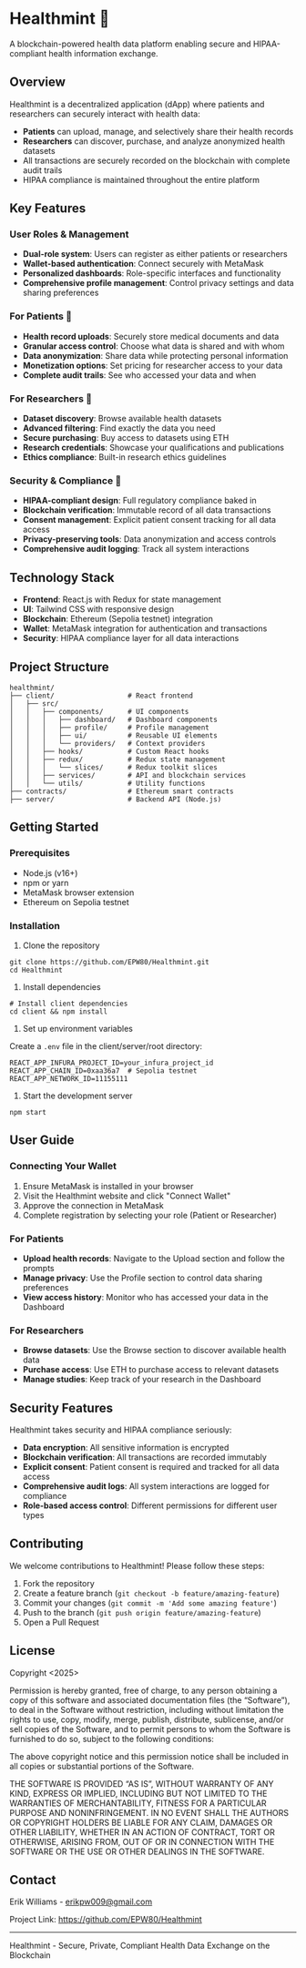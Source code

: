 # Healthmint 🏥

A blockchain-powered health data platform enabling secure and HIPAA-compliant health information exchange.

## Overview

Healthmint is a decentralized application (dApp) where patients and researchers can securely interact with health data:

- **Patients** can upload, manage, and selectively share their health records
- **Researchers** can discover, purchase, and analyze anonymized health datasets
- All transactions are securely recorded on the blockchain with complete audit trails
- HIPAA compliance is maintained throughout the entire platform

## Key Features

### User Roles & Management

- **Dual-role system**: Users can register as either patients or researchers
- **Wallet-based authentication**: Connect securely with MetaMask
- **Personalized dashboards**: Role-specific interfaces and functionality
- **Comprehensive profile management**: Control privacy settings and data sharing preferences

### For Patients 👤

- **Health record uploads**: Securely store medical documents and data
- **Granular access control**: Choose what data is shared and with whom
- **Data anonymization**: Share data while protecting personal information
- **Monetization options**: Set pricing for researcher access to your data
- **Complete audit trails**: See who accessed your data and when

### For Researchers 🔬

- **Dataset discovery**: Browse available health datasets
- **Advanced filtering**: Find exactly the data you need
- **Secure purchasing**: Buy access to datasets using ETH
- **Research credentials**: Showcase your qualifications and publications
- **Ethics compliance**: Built-in research ethics guidelines

### Security & Compliance 🔐

- **HIPAA-compliant design**: Full regulatory compliance baked in
- **Blockchain verification**: Immutable record of all data transactions
- **Consent management**: Explicit patient consent tracking for all data access
- **Privacy-preserving tools**: Data anonymization and access controls
- **Comprehensive audit logging**: Track all system interactions

## Technology Stack

- **Frontend**: React.js with Redux for state management
- **UI**: Tailwind CSS with responsive design
- **Blockchain**: Ethereum (Sepolia testnet) integration
- **Wallet**: MetaMask integration for authentication and transactions
- **Security**: HIPAA compliance layer for all data interactions

## Project Structure

```
healthmint/
├── client/                  # React frontend
│   ├── src/
│   │   ├── components/      # UI components
│   │   │   ├── dashboard/   # Dashboard components
│   │   │   ├── profile/     # Profile management
│   │   │   ├── ui/          # Reusable UI elements
│   │   │   └── providers/   # Context providers
│   │   ├── hooks/           # Custom React hooks
│   │   ├── redux/           # Redux state management
│   │   │   └── slices/      # Redux toolkit slices
│   │   ├── services/        # API and blockchain services
│   │   └── utils/           # Utility functions
├── contracts/               # Ethereum smart contracts
├── server/                  # Backend API (Node.js)

```

## Getting Started

### Prerequisites

- Node.js (v16+)
- npm or yarn
- MetaMask browser extension
- Ethereum on Sepolia testnet

### Installation

1.  Clone the repository

```
git clone https://github.com/EPW80/Healthmint.git
cd Healthmint

```

1.  Install dependencies

```
# Install client dependencies
cd client && npm install

```

1.  Set up environment variables

Create a `.env` file in the client/server/root directory:

```
REACT_APP_INFURA_PROJECT_ID=your_infura_project_id
REACT_APP_CHAIN_ID=0xaa36a7  # Sepolia testnet
REACT_APP_NETWORK_ID=11155111

```

1.  Start the development server

```
npm start

```

## User Guide

### Connecting Your Wallet

1.  Ensure MetaMask is installed in your browser
2.  Visit the Healthmint website and click "Connect Wallet"
3.  Approve the connection in MetaMask
4.  Complete registration by selecting your role (Patient or Researcher)

### For Patients

- **Upload health records**: Navigate to the Upload section and follow the prompts
- **Manage privacy**: Use the Profile section to control data sharing preferences
- **View access history**: Monitor who has accessed your data in the Dashboard

### For Researchers

- **Browse datasets**: Use the Browse section to discover available health data
- **Purchase access**: Use ETH to purchase access to relevant datasets
- **Manage studies**: Keep track of your research in the Dashboard

## Security Features

Healthmint takes security and HIPAA compliance seriously:

- **Data encryption**: All sensitive information is encrypted
- **Blockchain verification**: All transactions are recorded immutably
- **Explicit consent**: Patient consent is required and tracked for all data access
- **Comprehensive audit logs**: All system interactions are logged for compliance
- **Role-based access control**: Different permissions for different user types

## Contributing

We welcome contributions to Healthmint! Please follow these steps:

1.  Fork the repository
2.  Create a feature branch (`git checkout -b feature/amazing-feature`)
3.  Commit your changes (`git commit -m 'Add some amazing feature'`)
4.  Push to the branch (`git push origin feature/amazing-feature`)
5.  Open a Pull Request

## License

Copyright <2025> <EPW80>

Permission is hereby granted, free of charge, to any person obtaining a copy of this software and associated documentation files (the “Software”), to deal in the Software without restriction, including without limitation the rights to use, copy, modify, merge, publish, distribute, sublicense, and/or sell copies of the Software, and to permit persons to whom the Software is furnished to do so, subject to the following conditions:

The above copyright notice and this permission notice shall be included in all copies or substantial portions of the Software.

THE SOFTWARE IS PROVIDED “AS IS”, WITHOUT WARRANTY OF ANY KIND, EXPRESS OR IMPLIED, INCLUDING BUT NOT LIMITED TO THE WARRANTIES OF MERCHANTABILITY, FITNESS FOR A PARTICULAR PURPOSE AND NONINFRINGEMENT. IN NO EVENT SHALL THE AUTHORS OR COPYRIGHT HOLDERS BE LIABLE FOR ANY CLAIM, DAMAGES OR OTHER LIABILITY, WHETHER IN AN ACTION OF CONTRACT, TORT OR OTHERWISE, ARISING FROM, OUT OF OR IN CONNECTION WITH THE SOFTWARE OR THE USE OR OTHER DEALINGS IN THE SOFTWARE.

## Contact

Erik Williams - erikpw009@gmail.com

Project Link: <https://github.com/EPW80/Healthmint>

---

Healthmint - Secure, Private, Compliant Health Data Exchange on the Blockchain
